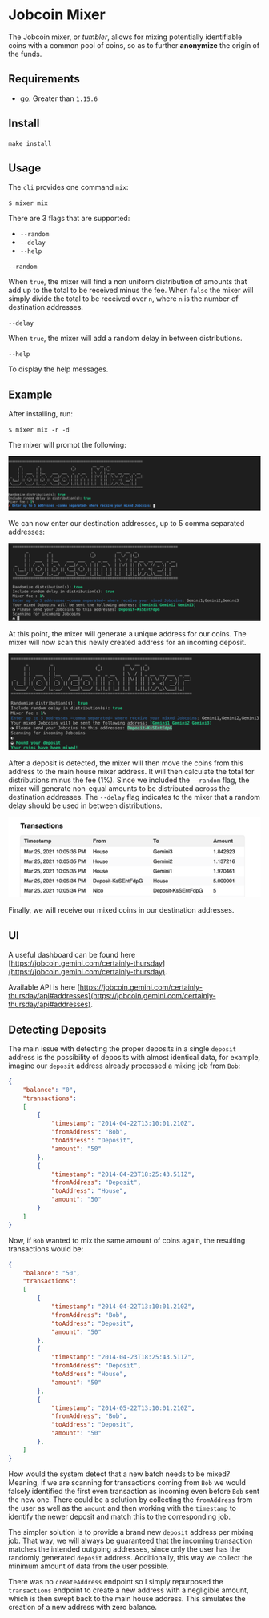 # Jobcoin Mixer

The Jobcoin mixer, or *tumbler*, allows for mixing potentially identifiable coins with a common pool of coins, so as to further **anonymize** the origin of the funds.

## Requirements

- [go](https://golang.org/doc/install). Greater than `1.15.6`

## Install

`make install`

## Usage

The `cli` provides one command `mix`:

`$ mixer mix`

There are 3 flags that are supported:

- `--random`
- `--delay`
- `--help`

`--random`

When `true`, the mixer will find a non uniform distribution of amounts that add up to the total to be received minus the fee. When `false` the mixer will simply divide the total to be received over `n`, where `n` is the number of destination addresses.

`--delay`

When `true`, the mixer will add a random delay in between distributions. 

`--help`

To display the help messages.

## Example

After installing, run:

`$ mixer mix -r -d`

The mixer will prompt the following:

![alt text](docs/1.png)

We can now enter our destination addresses, up to 5 comma separated addresses:

![alt text](docs/2.png)

At this point, the mixer will generate a unique address for our coins. The mixer will now scan this newly created address for an incoming deposit.

![alt text](docs/3.png)

After a deposit is detected, the mixer will then move the coins from this address to the main house mixer address. It will then calculate the total for distributions minus the fee (1%). Since we included the `--random` flag, the mixer will generate non-equal amounts to be distributed across the destination addresses. The `--delay` flag indicates to the mixer that a random delay should be used in between distributions.

![alt text](docs/4.png)

Finally, we will receive our mixed coins in our destination addresses.

## UI

A useful dashboard can be found here [https://jobcoin.gemini.com/certainly-thursday](https://jobcoin.gemini.com/certainly-thursday).

Available API is here [https://jobcoin.gemini.com/certainly-thursday/api#addresses](https://jobcoin.gemini.com/certainly-thursday/api#addresses).

## Detecting Deposits 

The main issue with detecting the proper deposits in a single `deposit` address is the possibility of deposits with almost identical data, for example, imagine our `deposit` address already processed a mixing job from `Bob`:

```json
{
    "balance": "0",
    "transactions": 
    [
        {
            "timestamp": "2014-04-22T13:10:01.210Z",
            "fromAddress": "Bob",
            "toAddress": "Deposit",
            "amount": "50"
        },
        {
            "timestamp": "2014-04-23T18:25:43.511Z",
            "fromAddress": "Deposit",
            "toAddress": "House",
            "amount": "50"
        }
    ]
}
```

Now, if `Bob` wanted to mix the same amount of coins again, the resulting transactions would be:

```json
{
    "balance": "50",
    "transactions": 
    [
        {
            "timestamp": "2014-04-22T13:10:01.210Z",
            "fromAddress": "Bob",
            "toAddress": "Deposit",
            "amount": "50"
        },
        {
            "timestamp": "2014-04-23T18:25:43.511Z",
            "fromAddress": "Deposit",
            "toAddress": "House",
            "amount": "50"
        },
        {
            "timestamp": "2014-05-22T13:10:01.210Z",
            "fromAddress": "Bob",
            "toAddress": "Deposit",
            "amount": "50"
        },
    ]
}
```

How would the system detect that a new batch needs to be mixed? Meaning, if we are scanning for transactions coming from `Bob` we would falsely identified the first even transaction as incoming even before `Bob` sent the new one. There could be a solution by collecting the `fromAddress` from the user as well as the `amount` and then working with the `timestamp` to identify the newer deposit and match this to the corresponding job. 

The simpler solution is to provide a brand new `deposit` address per mixing job. That way, we will always be guaranteed that the incoming transaction matches the intended outgoing addresses, since only the user has the randomly generated `deposit` address. Additionally, this way we collect the minimum amount of data from the user possible.

There was no `createAddress` endpoint so I simply repurposed the `transactions` endpoint to create a new address with a negligible amount, which is then swept back to the main house address. This simulates the creation of a new address with zero balance.